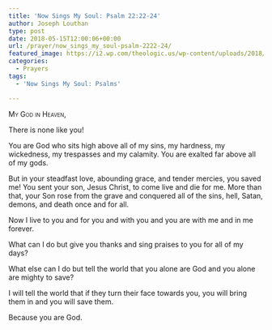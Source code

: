 ```yaml
---
title: 'Now Sings My Soul: Psalm 22:22-24'
author: Joseph Louthan
type: post
date: 2018-05-15T12:00:06+00:00
url: /prayer/now_sings_my_soul-psalm-2222-24/
featured_image: https://i2.wp.com/theologic.us/wp-content/uploads/2018/05/1-3-1024x640.jpg?resize=825%2C510
categories:
  - Prayers
tags:
  - 'Now Sings My Soul: Psalms'

---
```


<div style="font-variant: small-caps;">
  My God in Heaven,
</div>

There is none like you!

You are God who sits high above all of my sins, my hardness, my wickedness, my trespasses and my calamity. You are exalted far above all of my gods.

But in your steadfast love, abounding grace, and tender mercies, you saved me! You sent your son, Jesus Christ, to come live and die for me. More than that, your Son rose from the grave and conquered all of the sins, hell, Satan, demons, and death once and for all.

Now I live to you and for you and with you and you are with me and in me forever.

What can I do but give you thanks and sing praises to you for all of my days?

What else can I do but tell the world that you alone are God and you alone are mighty to save?

I will tell the world that if they turn their face towards you, you will bring them in and you will save them.

Because you are God.
